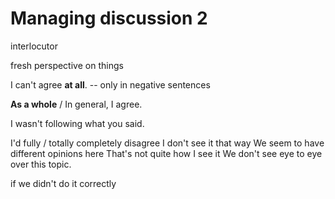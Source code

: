 # Managing discussion 2

interlocutor

fresh perspective on things

I can't agree **at all**. -- only in negative sentences

**As a whole** / In general, I agree.

I wasn't following what you said.

I'd fully / totally completely disagree
I don't see it that way
We seem to have different opinions here
That's not quite how I see it
We don't see eye to eye over this topic.

if we didn't do it correctly 
